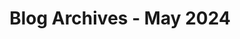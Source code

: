 ---
layout: category
title: "Blog Archives - May 2024" 
category: "year-2024"
lang: en
permalink: '/category/2024/05'
path: '/category/2024/05'
pagination:
    enabled: true
    category: ["year-2024", "month-05"]
    permalink: /page/:num/
    locale: en
---